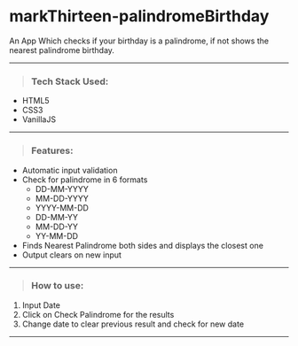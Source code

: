 # markThirteen-palindromeBirthday
 An App Which checks if your birthday is a palindrome, if not shows the nearest palindrome birthday.
 
 ---
 > ### Tech Stack Used:
 - HTML5
 - CSS3
 - VanillaJS
---

> ### Features:
- Automatic input validation
- Check for palindrome in 6 formats
    - DD-MM-YYYY
    - MM-DD-YYYY
    - YYYY-MM-DD
    - DD-MM-YY
    - MM-DD-YY
    - YY-MM-DD
- Finds Nearest Palindrome both sides and displays the closest one
- Output clears on new input
---
> ### How to use:
1. Input Date
2. Click on Check Palindrome for the results
3. Change date to clear previous result and check for new date
---
    
